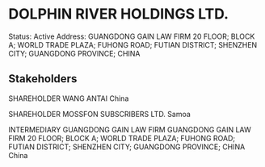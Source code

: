 # DOLPHIN RIVER HOLDINGS LTD.
Status: Active
Address: GUANGDONG GAIN LAW FIRM 20 FLOOR; BLOCK A; WORLD TRADE PLAZA; FUHONG ROAD; FUTIAN DISTRICT; SHENZHEN CITY; GUANGDONG PROVINCE; CHINA

## Stakeholders
SHAREHOLDER
WANG ANTAI
China


SHAREHOLDER
MOSSFON SUBSCRIBERS LTD.
Samoa


INTERMEDIARY
GUANGDONG GAIN LAW FIRM
GUANGDONG GAIN LAW FIRM 20 FLOOR; BLOCK A; WORLD TRADE PLAZA; FUHONG ROAD; FUTIAN DISTRICT; SHENZHEN CITY; GUANGDONG PROVINCE; CHINA
China



